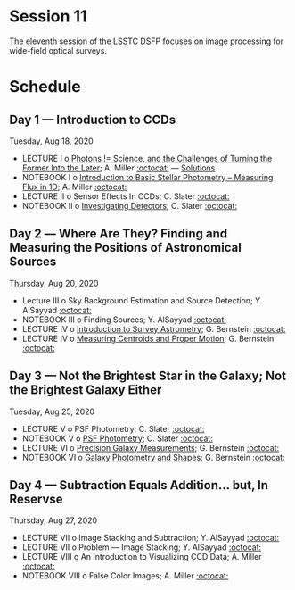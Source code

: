 # Session 11

The eleventh session of the LSSTC DSFP focuses on image processing for wide-field optical surveys.

# Schedule


## Day 1 — Introduction to CCDs

Tuesday, Aug 18, 2020

 * LECTURE I  o  [Photons != Science, and the Challenges of Turning the Former Into the Later](Day1/PhotonsArentScience.ipynb); A. Miller [:octocat:](https://github.com/adamamiller) –– [Solutions](Day1/PhotonsArentScienceSolutions.ipynb)
 * NOTEBOOK I  o  [Introduction to Basic Stellar Photometry – Measuring Flux in 1D](Day1/IntroductionToBasicStellarPhotometry.ipynb); A. Miller [:octocat:](https://github.com/adamamiller)
 * LECTURE II  o  Sensor Effects In CCDs; C. Slater [:octocat:](https://github.com/ctslater)
 * NOTEBOOK II  o  [Investigating Detectors](Day1/InvestigatingDetectors.ipynb); C. Slater [:octocat:](https://github.com/ctslater)

## Day 2 –– Where Are They? Finding and Measuring the Positions of Astronomical Sources

Thursday, Aug 20, 2020

 * Lecture III  o  Sky Background Estimation and Source Detection; Y. AlSayyad [:octocat:](https://github.com/yalsayyad)
 * NOTEBOOK III  o  Finding Sources; Y. AlSayyad [:octocat:](https://github.com/yalsayyad)
 * LECTURE IV  o  [Introduction to Survey Astrometry](Day2/IntroductionToSurveyAstrometry.pdf); G. Bernstein [:octocat:](https://github.com/gbernstein)
 * LECTURE IV  o  [Measuring Centroids and Proper Motion](Day2/MeasuringCentroidsAndProperMotion.ipynb); G. Bernstein [:octocat:](https://github.com/gbernstein)

## Day 3 — Not the Brightest Star in the Galaxy; Not the Brightest Galaxy Either

Tuesday, Aug 25, 2020

 * LECTURE V  o  PSF Photometry; C. Slater [:octocat:](https://github.com/ctslater)
 * NOTEBOOK V  o  [PSF Photometry](PSFphotometry.ipynb); C. Slater [:octocat:](https://github.com/ctslater)
 * LECTURE VI  o  [Precision Galaxy Measurements](Day3/PrecisionGalaxyMeasurements.pdf); G. Bernstein [:octocat:](https://github.com/gbernstein)
 * NOTEBOOK VI  o  [Galaxy Photometry and Shapes](Day3/GalaxyPhotometryAndShapes.ipynb); G. Bernstein [:octocat:](https://github.com/gbernstein)


## Day 4 — Subtraction Equals Addition... but, In Reservse

Thursday, Aug 27, 2020

 * LECTURE VII  o  Image Stacking and Subtraction; Y. AlSayyad [:octocat:](https://github.com/yalsayyad)
 * LECTURE VII  o  Problem –– Image Stacking; Y. AlSayyad [:octocat:](https://github.com/yalsayyad)
 * LECTURE VIII  o  An Introduction to Visualizing CCD Data; A. Miller [:octocat:](https://github.com/adamamiller)
 * NOTEBOOK VIII  o  False Color Images; A. Miller [:octocat:](https://github.com/adamamiller)
